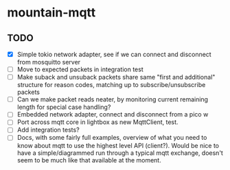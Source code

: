 # mountain-mqtt

## TODO

- [x] Simple tokio network adapter, see if we can connect and disconnect from mosquitto server
- [ ] Move to expected packets in integration test
- [ ] Make suback and unsuback packets share same "first and additional" structure for reason codes, matching up to subscribe/unsubscribe packets
- [ ] Can we make packet reads neater, by monitoring current remaining length for special case handling?
- [ ] Embedded network adapter, connect and disconnect from a pico w
- [ ] Port across mqtt core in lightbox as new MqttClient, test.
- [ ] Add integration tests?
- [ ] Docs, with some fairly full examples, overview of what you need to know about mqtt to use the highest level API (client?). Would be nice to have a simple/diagrammed run through a typical mqtt exchange, doesn't seem to be much like that available at the moment.
